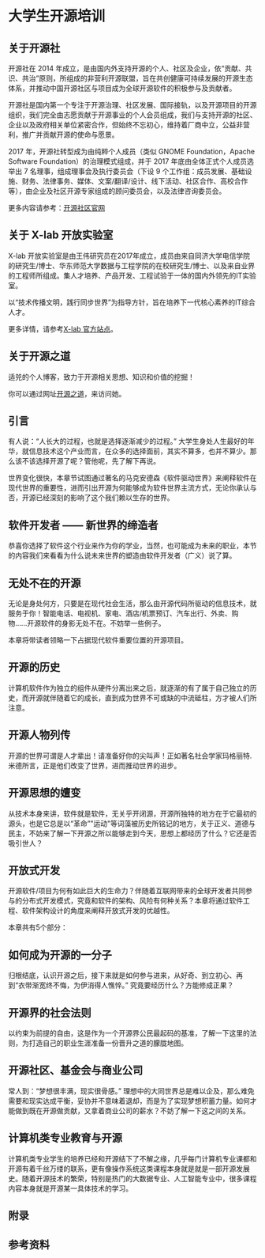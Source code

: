 # 大学生开源培训

## 关于开源社

开源社在 2014 年成立，是由国内外支持开源的个人、社区及企业，依“贡献、共识、共治”原则，所组成的非营利开源联盟，旨在共创健康可持续发展的开源生态体系，并推动中国开源社区与项目成为全球开源软件的积极参与及贡献者。

开源社是国内第一个专注于开源治理、社区发展、国际接轨，以及开源项目的开源组织，我们完全由志愿贡献于开源事业的个人会员组成，我们与支持开源的社区、企业以及政府相关单位紧密合作，但始终不忘初心，维持着厂商中立，公益非营利，推广并贡献开源的使命与愿景。

2017 年，开源社转型成为由纯粹个人成员（类似 GNOME Foundation，Apache Software Foundation）的治理模式组成，并于 2017 年底由全体正式个人成员选举出 7 名理事，组成理事会及执行委员会（下设 9 个工作组：成员发展、基础设施、财务、法律事务、媒体、文案/翻译/设计、线下活动、社区合作、高校合作等），由企业及社区开源专家组成的顾问委员会，以及法律咨询委员会。

更多内容请参考：[开源社区官网](https://v2.kaiyuanshe.org/profile/about/)

## 关于 X-lab 开放实验室

X-lab 开放实验室是由王伟研究员在2017年成立，成员由来自同济大学电信学院的研究生/博士、华东师范大学数据与工程学院的在校研究生/博士、以及来自业界的工程师所组成。集人才培养、产品开发、工程试验于一体的国内外领先的IT实验室。

以“技术传播文明，践行同步世界”为指导方针，旨在培养下一代核心素养的IT综合人才。

更多详情，请参考[X-lab 官方站点](http://xlab.ioedu.net/homepage/)。

## 关于开源之道

适兕的个人博客，致力于开源相关思想、知识和价值的挖掘！

你可以通过网址[开源之道](http://ocselected.org/)，来访问她。

## 引言

有人说：“人长大的过程，也就是选择逐渐减少的过程。” 大学生身处人生最好的年华，就信息技术这个产业而言，在众多的选择面前，其实不算多，也并不算少。那么该不该选择开源了呢？管他呢，先了解下再说。

世界变化很快，本章节试图通过著名的马克安德森《软件驱动世界》来阐释软件在现代世界的重要性，进而引出开源为何能够成为软件世界主流方式，无论你承认与否，开源已经深刻的影响了这个我们赖以生存的世界。



## 软件开发者 —— 新世界的缔造者

恭喜你选择了软件这个行业来作为你的学业，当然，也可能成为未来的职业，本节的内容我们来看看为什么说未来世界的塑造由软件开发者（广义）说了算。


## 无处不在的开源

无论是身处何方，只要是在现代社会生活，那么由开源代码所驱动的信息技术，就服务于你！智能电话、电视机、家电、酒店/机票预订、汽车出行、外卖、购物......开源软件的身影无处不在。不妨举一些例子。

本章将带读者领略一下占据现代软件重要位置的开源项目。

## 开源的历史

计算机软件作为独立的组件从硬件分离出来之后，就逐渐的有了属于自己独立的历史，而开源就伴随着它的成长，直到成为世界不可或缺的中流砥柱，方才被人们所注意。



## 开源人物列传

开源的世界可谓是人才辈出！请准备好你的尖叫声！正如著名社会学家玛格丽特.米德所言，正是他们改变了世界，进而推动世界的进步。



## 开源思想的嬗变

从技术本身来讲，软件就是软件，无关乎开闭源，开源所独特的地方在于它最初的源头，也是它总是以“革命”"运动"等词藻被历史所铭记的地方，关于正义、道德与民主，不妨来了解一下开源之所以能够走到今天，思想上都经历了什么？它还是否吸引世人？



## 开放式开发

开源软件/项目为何有如此巨大的生命力？伴随着互联网带来的全球开发者共同参与的分布式开发模式，究竟和软件的架构、风险有何种关系？本章将通过软件工程、软件架构设计的角度来阐释开放式开发的优越性。

本章共有5个部分：


## 如何成为开源的一分子

归根结底，认识开源之后，接下来就是如何参与进来，从好奇、到立初心、再到“衣带渐宽终不悔，为伊消得人憔悴。” 究竟要经历什么？方能修成正果？


## 开源界的社会法则

以约束为前提的自由，这是作为一个开源界公民最起码的基准，了解一下这里的法则，为打造自己的职业生涯准备一份晋升之道的朦胧地图。



## 开源社区、基金会与商业公司

常人到：“梦想很丰满，现实很骨感。” 理想中的大同世界总是难以企及，那么难免需要和现实达成平衡，妥协并不意味着退却，而是为了实现梦想积蓄力量。如何才能做到既在开源做贡献，又拿着商业公司的薪水？不妨了解一下这之间的关系。



## 计算机类专业教育与开源

计算机类专业学生的培养已经和开源结下了不解之缘，几乎每门计算机专业课都和开源有着千丝万缕的联系，更有像操作系统这类课程本身就是就是一部开源发展史。随着开源技术的繁荣，特别是热门的大数据专业、人工智能专业中，很多课程内容本身就是开源某一具体技术的学习。


## 附录



## 参考资料
